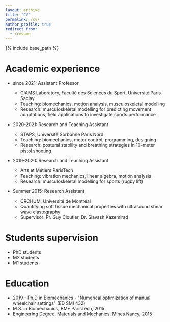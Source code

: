 ```yaml
---
layout: archive
title: "CV"
permalink: /cv/
author_profile: true
redirect_from:
  - /resume
---
```


{% include base_path %}

Academic experience
======
* since 2021: Assistant Professor
  * CIAMS Laboratory, Faculté des Sciences du Sport, Université Paris-Saclay
  * Teaching: biomechanics, motion analysis, musculoskeletal modelling
  * Research: musculoskeletal modelling for predicting movement adaptations, field applications to investigate sports performance

* 2020-2021: Research and Teaching Assistant
  * STAPS, Université Sorbonne Paris Nord
  * Teaching: biomechanics, motor control, programming, designing
  * Research: postural stability and breathing strategies in 10-meter pistol shooting

* 2019-2020: Research and Teaching Assistant
  * Arts et Métiers ParisTech
  * Teaching: vibration mechanics, linear algebra, motion analysis
  * Research: musculoskeletal modelling for sports (rugby lift)

* Summer 2015: Research Assistant
  * CRCHUM, Université de Montréal
  * Quantifying soft tissue mechanical properties with ultrasound shear wave elastography 
  * Supervisor: Pr. Guy Cloutier, Dr. Siavash Kazemirad
  
Students supervision
======
* PhD students
* M2 students
* M1 students

Education
======
* 2019 - Ph.D in Biomechanics - "Numerical optimization of manual wheelchair settings" (ED SMI 432)
* M.S. in Biomechanics, BME ParisTech, 2015
* Engineering Degree, Materials and Mechanics, Mines Nancy, 2015
